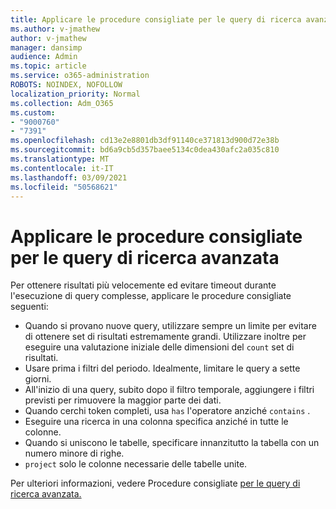 ```yaml
---
title: Applicare le procedure consigliate per le query di ricerca avanzata
ms.author: v-jmathew
author: v-jmathew
manager: dansimp
audience: Admin
ms.topic: article
ms.service: o365-administration
ROBOTS: NOINDEX, NOFOLLOW
localization_priority: Normal
ms.collection: Adm_O365
ms.custom:
- "9000760"
- "7391"
ms.openlocfilehash: cd13e2e8801db3df91140ce371813d900d72e38b
ms.sourcegitcommit: bd6a9cb5d357baee5134c0dea430afc2a035c810
ms.translationtype: MT
ms.contentlocale: it-IT
ms.lasthandoff: 03/09/2021
ms.locfileid: "50568621"
---
```

# <a name="apply-best-practices-for-advanced-hunting-queries"></a>Applicare le procedure consigliate per le query di ricerca avanzata

Per ottenere risultati più velocemente ed evitare timeout durante l'esecuzione di query complesse, applicare le procedure consigliate seguenti:

- Quando si provano nuove query, utilizzare sempre un limite per evitare di ottenere set di risultati estremamente grandi. Utilizzare inoltre per eseguire una valutazione iniziale delle dimensioni del `count` set di risultati.
- Usare prima i filtri del periodo. Idealmente, limitare le query a sette giorni.
- All'inizio di una query, subito dopo il filtro temporale, aggiungere i filtri previsti per rimuovere la maggior parte dei dati.
- Quando cerchi token completi, usa `has` l'operatore anziché `contains` .
- Eseguire una ricerca in una colonna specifica anziché in tutte le colonne.
- Quando si uniscono le tabelle, specificare innanzitutto la tabella con un numero minore di righe.
- `project` solo le colonne necessarie delle tabelle unite.

Per ulteriori informazioni, vedere Procedure consigliate [per le query di ricerca avanzata.](https://go.microsoft.com/fwlink/?linkid=2144812)
